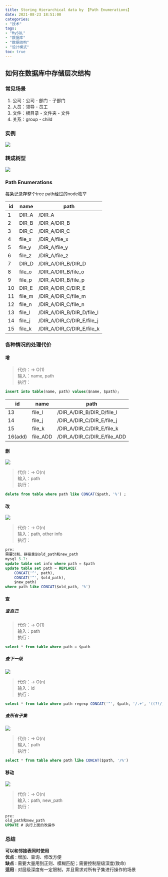 ```yaml
---
title: Storing Hierarchical data by 【Path Enumerations】
date: 2021-08-23 18:51:00
categories:
- "技术"
tags:
- "MySQL"
- "数据库"
- "数据结构"
- "设计模式"
toc: true
---
```

## 如何在数据库中存储层次结构

### 常见场景

1. 公司：公司 - 部门 - 子部门 
2. 人员：领导 - 员工 
3. 文件：根目录 - 文件夹 - 文件
4. 关系：group - child

### 实例

![](CASE.jpg)

### 转成树型

![](CASE_TREE.jpg)

### Path Enumerations 

每条记录存整个tree path经过的node枚举

|id    |name  |path                      |
|------|------|--------------------------|
|1     |DIR_A |/DIR_A                    |
|2     |DIR_B |/DIR_A/DIR_B              |
|3     |DIR_C |/DIR_A/DIR_C              |
|4     |file_x|/DIR_A/file_x             |
|5     |file_y|/DIR_A/file_y             |
|6     |file_z|/DIR_A/file_z             |
|7     |DIR_D |/DIR_A/DIR_B/DIR_D        |
|8     |file_o|/DIR_A/DIR_B/file_o       |
|9     |file_p|/DIR_A/DIR_B/file_p       |
|10    |DIR_E |/DIR_A/DIR_C/DIR_E        |
|11    |file_m|/DIR_A/DIR_C/file_m       |
|12    |file_n|/DIR_A/DIR_C/file_n       |
|13    |file_l|/DIR_A/DIR_B/DIR_D/file_l |
|14    |file_j|/DIR_A/DIR_C/DIR_E/file_j |
|15    |file_k|/DIR_A/DIR_C/DIR_E/file_k |

### 各种情况的处理代价

#### 增
> 代价：-> O(1)  
> 输入：name, path  
> 执行：
```sql
insert into table(name, path) values($name, $path);
```
|id     |name    |path|
|-------|--------|---------|
|13     |file_l  |/DIR_A/DIR_B/DIR_D/file_l  |
|14     |file_j  |/DIR_A/DIR_C/DIR_E/file_j  |
|15     |file_k  |/DIR_A/DIR_C/DIR_E/file_k  |
|16(add)|file_ADD|/DIR_A/DIR_C/DIR_E/file_ADD|

#### 删
![](DEL.jpg)
> 代价：-> O(n)  
> 输入：path  
> 执行：  
```sql
delete from table where path like CONCAT($path, '%') ;
```

#### 改
![](UPDATE.jpg)
> 代价：-> O(n)  
> 输入：path, other info  
> 执行：  
```sql
pre: 
需要分割、拼接拿到old_path和new_path
mysql 5.7:
update table set info where path = $path
update table set path = REPLACE(
    CONCAT('^', path), 
    CONCAT('^', $old_path), 
    $new_path) 
where path like CONCAT($old_path, '%')
```

#### 查
##### 查自己
> 代价：-> O(1)  
> 输入：path  
> 执行：
```sql
select * from table where path = $path
```
##### 查下一级
![](SEARCH_NEXT.jpg)
> 代价：-> O(n)  
> 输入：id  
> 执行：
```sql
select * from table where path regexp CONCAT('^', $path, '/.+', '((?!/).)')
```
##### 查所有子集
![](SEARCH_ALL.jpg)
> 代价：-> O(n)  
> 输入：path  
> 执行：
```sql
select * from table where path like CONCAT($path, '/%')
```
#### 移动
![](MOVE.jpg)
> 代价：-> O(n)  
> 输入：path, new_path  
> 执行：
```sql
pre: 
old_path和new_path
UPDATE # 执行上面的改操作
```

<!-- ### 组织层级关系
```java
object:
{
    path, 
    sub_objects
}
data: 
List<object> list;

do:

list
.groupToMap(key -> {
    int index = o.path.lastIndexOf('/');
    index = index == -1 ? o.path.length() : index;
    return o.path.substring(0, index);
}, value -> o)
.foreach(map -> {
    list.get(map.key).setSubObjects(map.value);
});
``` -->

### 总结
**可以和邻接表同时使用**  
**优点** : 增加、查询、修改方便   
**缺点** : 需要大量用到正则、模糊匹配；需要控制层级深度(致命)   
**适用** : 对层级深度有一定限制，并且需求对所有子集进行操作的场景   

